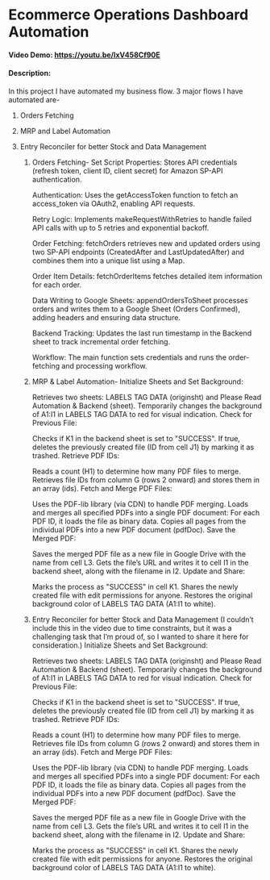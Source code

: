 # Ecommerce Operations Dashboard Automation
#### Video Demo:  <https://youtu.be/IxV458Cf90E>
#### Description: 
In this project I have automated my business flow. 3 major flows I have automated are-
1. Orders Fetching
2. MRP and Label Automation
3. Entry Reconciler for better Stock and Data Management

   1. Orders Fetching-
      Set Script Properties: Stores API credentials (refresh token, client ID, client secret) for Amazon SP-API authentication.

      Authentication: Uses the getAccessToken function to fetch an access_token via OAuth2, enabling API requests.

      Retry Logic: Implements makeRequestWithRetries to handle failed API calls with up to 5 retries and exponential backoff.

      Order Fetching: fetchOrders retrieves new and updated orders using two SP-API endpoints (CreatedAfter and LastUpdatedAfter) and combines them into a unique list using a Map.

      Order Item Details: fetchOrderItems fetches detailed item information for each order.

      Data Writing to Google Sheets: appendOrdersToSheet processes orders and writes them to a Google Sheet (Orders Confirmed), adding headers and ensuring data structure.

      Backend Tracking: Updates the last run timestamp in the Backend sheet to track incremental order fetching.

      Workflow: The main function sets credentials and runs the order-fetching and processing workflow.

   2. MRP & Label Automation-
      Initialize Sheets and Set Background:
      
      Retrieves two sheets: LABELS TAG DATA (originsht) and Please Read Automation & Backend (sheet).
      Temporarily changes the background of A1:I1 in LABELS TAG DATA to red for visual indication.
      Check for Previous File:
      
      Checks if K1 in the backend sheet is set to "SUCCESS".
      If true, deletes the previously created file (ID from cell J1) by marking it as trashed.
      Retrieve PDF IDs:
      
      Reads a count (H1) to determine how many PDF files to merge.
      Retrieves file IDs from column G (rows 2 onward) and stores them in an array (ids).
      Fetch and Merge PDF Files:
      
      Uses the PDF-lib library (via CDN) to handle PDF merging.
      Loads and merges all specified PDFs into a single PDF document:
      For each PDF ID, it loads the file as binary data.
      Copies all pages from the individual PDFs into a new PDF document (pdfDoc).
      Save the Merged PDF:
      
      Saves the merged PDF file as a new file in Google Drive with the name from cell L3.
      Gets the file’s URL and writes it to cell I1 in the backend sheet, along with the filename in I2.
      Update and Share:
      
      Marks the process as "SUCCESS" in cell K1.
      Shares the newly created file with edit permissions for anyone.
      Restores the original background color of LABELS TAG DATA (A1:I1 to white).

   3. Entry Reconciler for better Stock and Data Management (I couldn’t include this in the video due to time constraints, but it was a challenging task that I’m proud of, so I wanted to share it here for consideration.)
      Initialize Sheets and Set Background:
      
      Retrieves two sheets: LABELS TAG DATA (originsht) and Please Read Automation & Backend (sheet).
      Temporarily changes the background of A1:I1 in LABELS TAG DATA to red for visual indication.
      Check for Previous File:
      
      Checks if K1 in the backend sheet is set to "SUCCESS".
      If true, deletes the previously created file (ID from cell J1) by marking it as trashed.
      Retrieve PDF IDs:
      
      Reads a count (H1) to determine how many PDF files to merge.
      Retrieves file IDs from column G (rows 2 onward) and stores them in an array (ids).
      Fetch and Merge PDF Files:
      
      Uses the PDF-lib library (via CDN) to handle PDF merging.
      Loads and merges all specified PDFs into a single PDF document:
      For each PDF ID, it loads the file as binary data.
      Copies all pages from the individual PDFs into a new PDF document (pdfDoc).
      Save the Merged PDF:
      
      Saves the merged PDF file as a new file in Google Drive with the name from cell L3.
      Gets the file’s URL and writes it to cell I1 in the backend sheet, along with the filename in I2.
      Update and Share:
      
      Marks the process as "SUCCESS" in cell K1.
      Shares the newly created file with edit permissions for anyone.
      Restores the original background color of LABELS TAG DATA (A1:I1 to white).
